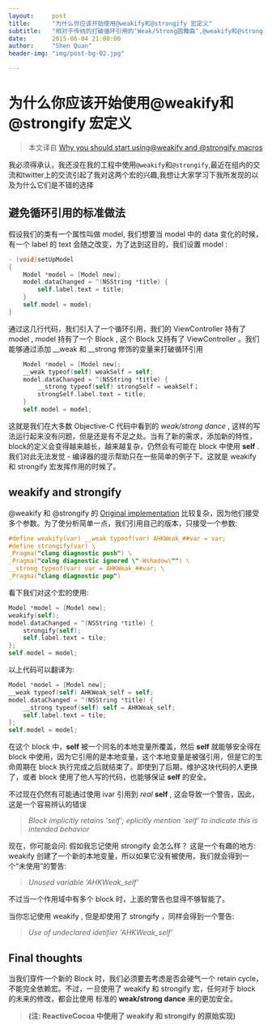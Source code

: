 ```yaml
---
layout:     post
title:      "为什么你应该开始使用@weakify和@strongify 宏定义"
subtitle:   "相对于传统的打破循环引用的‘Weak/Strong圆舞曲’,@weakify和@strongify能够保证后续扩展维护的安全性"
date:       2015-06-04 21:00:00
author:     "Shen Quan"
header-img: "img/post-bg-02.jpg"

---
```

# 为什么你应该开始使用@weakify和@strongify 宏定义
> 本文译自 [Why you should start using@weakify and @strongify macros](http://www.holko.pl/2015/05/31/weakify-strongify/)

我必须得承认，我还没在我的工程中使用```@weakify```和```@strongify```,最近在组内的交流和twitter上的交流引起了我对这两个宏的兴趣,我想让大家学习下我所发现的以及为什么它们是不错的选择
	
## 避免循环引用的标准做法
假设我们的类有一个属性叫做 model, 我们想要当 model 中的 data 变化的时候，有一个 label 的 text 会随之改变，为了达到这目的，我们设置 model :

```objective-c 
- (void)setUpModel
{
	Model *model = [Model new];
	model.dataChanged = ^(NSString *title) {
		self.label.text = title;
	}
	self.model = model;
} 
```
通过这几行代码，我们引入了一个循环引用，我们的 ViewController 持有了 model , model 持有了一个 Block , 这个 Block 又持有了 ViewController 。我们能够通过添加 __weak 和 __strong 修饰的变量来打破循环引用

```objective-c
	Model *model = [Model new];
	__weak typeof(self) weakSelf = self;
	model.dataChanged = ^(NSString *title) {
		__strong typeof(self) strongSelf = weakSelf；
		strongSelf.label.text = title;
	}
	self.model = model;
```
这就是我们在大多数 Objective-C 代码中看到的 *weak/strong dance* , 这样的写法运行起来没有问题，但是还是有不足之处。当有了新的需求，添加新的特性，block的定义会变得越来越长，越来越复杂，仍然会有可能在 block 中使用 **self** . 我们对此无法发觉 - 编译器的提示帮助只在一些简单的例子下。这就是 weakify 和 strongify 宏发挥作用的时候了。

## weakify and strongify

@weakify 和 @strongify 的 [Original implementation](https://github.com/jspahrsummers/libextobjc#features) 比较复杂，因为他们接受多个参数。为了使分析简单一点，我们引用自己的版本，只接受一个参数:

```objective-c
#define weakify(var) __weak typeof(var) AHKWeak_##var = var;
#define strongify(var) \
_Pragma("clang diagnostic push") \
_Pragma("calng diagnostic ignored \"-Wshadow\"") \
__strong typeof(var) var = AHKWeak_##var; \
_Pragma("clang diagnostic pop")
```
看下我们对这个宏的使用:

```objective-c
Model *model = [Model new];
weakify(self);
model.dataChanged = ^(NSString *title) {
	strongify(self);
	self.label.text = tile;
};
self.model = model;
```
以上代码可以翻译为:

```objective-c 
Model *model = [Model new];
__weak typeof(self) AHKWeak_self = self;
model.dataChanged = ^(NSString *title) {
	__strong typeof(self) self = AHKWeak_self;
	self.label.text = tile;
};
self.model = model;
```
在这个 block 中，**self** 被一个同名的本地变量所覆盖，然后 **self** 就能够安全得在 block 中使用，因为它引用的是本地变量，这个本地变量是被强引用，但是它的生命周期在 block 执行完成之后就结束了。即使到了后期，维护这块代码的人更换了，或者 block 使用了他人写的代码，也能够保证 **self** 的安全。

不过现在仍然有可能通过使用 ivar 引用到 *real* **self** , 这会导致一个警告，因此，这是一个容易辨认的错误

>	*Block implicitly retains 'self'; eplicitly mention 'self' to indicate this is intended behavior*

现在，你可能会问: 假如我忘记使用 strongify 会怎么样？ 这是一个有趣的地方: weakify 创建了一个新的本地变量，所以如果它没有被使用，我们就会得到一个“未使用”的警告:

> *Unused variable 'AHKWeak_self'*

不过当一个作用域中有多个 block 时，上面的警告也显得不够智能了。

当你忘记使用 weakify , 但是却使用了 strongify ，同样会得到一个警告:

> *Use of undeclared idetifier 'AHKWeak_self'*

## Final thoughts

当我们穿件一个新的 Block 时，我们必须要去考虑是否会硬气一个 retain cycle，不能完全依赖宏。不过，一旦使用了 weakify 和 strongify 宏，任何对于 block 的未来的修改，都会比使用 标准的 **weak/strong dance** 来的更加安全。

> **(注: ReactiveCocoa 中使用了 weakify 和 strongify 的原始实现)**
